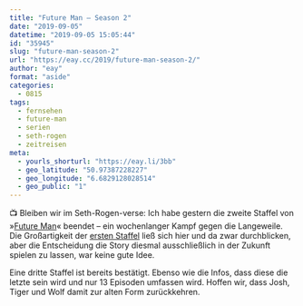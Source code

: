 ```yaml
---
title: "Future Man – Season 2"
date: "2019-09-05"
datetime: "2019-09-05 15:05:44"
id: "35945"
slug: "future-man-season-2"
url: "https://eay.cc/2019/future-man-season-2/"
author: "eay"
format: "aside"
categories:
  - 0815
tags:
  - fernsehen
  - future-man
  - serien
  - seth-rogen
  - zeitreisen
meta:
  - yourls_shorturl: "https://eay.li/3bb"
  - geo_latitude: "50.97387228227"
  - geo_longitude: "6.6829128028514"
  - geo_public: "1"
---
```


📺 Bleiben wir im Seth-Rogen-verse: Ich habe gestern die zweite Staffel von »[Future Man](http://www.imdb.com/title/tt4975856/)« beendet – ein wochenlanger Kampf gegen die Langeweile. Die Großartigkeit der [ersten Staffel](https://eay.cc/2018/future-man-season-1/) ließ sich hier und da zwar durchblicken, aber die Entscheidung die Story diesmal ausschließlich in der Zukunft spielen zu lassen, war keine gute Idee.

Eine dritte Staffel ist bereits bestätigt. Ebenso wie die Infos, dass diese die letzte sein wird und nur 13 Episoden umfassen wird. Hoffen wir, dass Josh, Tiger und Wolf damit zur alten Form zurückkehren.
